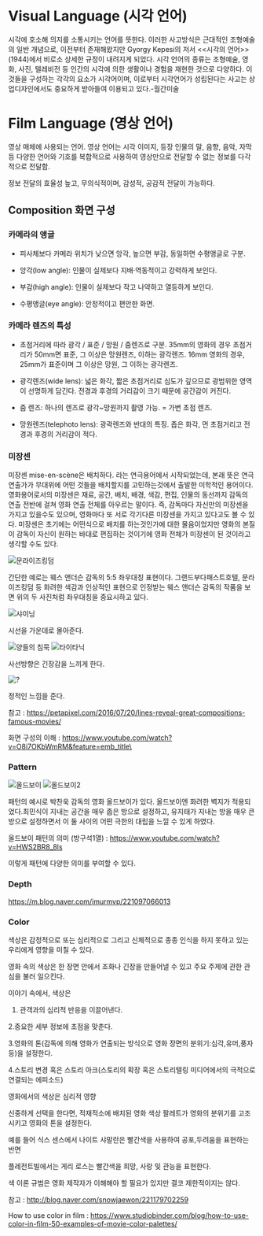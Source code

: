 # Visual Language (시각 언어)

시각에 호소해 의지를 소통시키는 언어를 뜻한다. 이러한 사고방식은 근대적인 조형예술의 일반 개념으로, 이전부터 존재해왔지만 Gyorgy Kepesi의 저서 <<시각의 언어>> (1944)에서 비로소 상세한 규정이 내려지게 되었다. 시각 언어의 종류는 조형예술, 영화, 사진, 텔레비전 등 인간의 시각에 의한 생활이나 경험을 재현한 것으로 다양하다. 이것들을 구성하는 각각의 요소가 시각어이며, 이로부터 시각언어가 성립된다는 사고는 상업디자인에서도 중요하게 받아들여 이용되고 있다.-월간미술

# Film Language (영상 언어)

영상 매체에 사용되는 언어. 영상 언어는 시각 이미지, 등장 인물의 말, 음향, 음악, 자막 등 다양한 언어와 기호를 복합적으로 사용하여 영상만으로 전달할 수 없는 정보를 다각적으로 전달함.

정보 전달의 효율성 높고, 무의식적이며, 감성적, 공감적 전달이 가능하다.

## Composition 화면 구성

### 카메라의 앵글

- 피사체보다 카메라 위치가 낮으면 앙각, 높으면 부감, 동일하면 수평앵글로 구분. 

- 앙각(low angle): 인물이 실제보다 지배·역동적이고 강력하게 보인다. 

- 부감(high angle): 인물이 실제보다 작고 나약하고 열등하게 보인다. 

- 수평앵글(eye angle): 안정적이고 편안한 화면.

### 카메라 렌즈의 특성

- 초점거리에 따라 광각 / 표준 / 망원 / 줌렌즈로 구분. 35mm의 영화의 경우 초점거리가 50mm면 표준, 그 이상은 망원렌즈, 이하는 광각렌즈. 16mm 영화의 경우, 25mm가 표준이며 그 이상은 망원, 그 이하는 광각렌즈. 

- 광각렌즈(wide lens): 넓은 화각, 짧은 초점거리로 심도가 깊으므로 광범위한 영역이 선명하게 담긴다. 전경과 후경의 거리감이 크기 때문에 공간감이 커진다. 

- 줌 렌즈: 하나의 렌즈로 광각~망원까지 촬영 가능. = 가변 초점 렌즈. 

- 망원렌즈(telephoto lens): 광곽렌즈와 반대의 특징. 좁은 화각, 먼 초점거리고 전경과 후경의
거리감이 적다. 

###  미장센

미장센 mise-en-scène은 배치하다. 라는 연극용어에서 시작되었는데, 본래 뜻은 연극 연출가가 무대위에 어떤 것들을 배치할지를 고민하는것에서 출발한 미학적인 용어이다. 영화용어로서의 미장센은 재료, 공간, 배치, 배경, 색감, 편집, 인물의 동선까지 감독의 연출 전반에 걸쳐 영화 연출 전체를 아우르는 말이다. 즉, 감독마다 자신만의 미장센을 가지고 있을수도 있으며, 영화마다 또 서로 각기다른 미장센을 가지고 있다고도 볼 수 있다. 미장센은 초기에는 어떤식으로 배치를 하는것인가에 대한 물음이었지만 영화의 본질이 감독이 자신이 원하는 바대로 편집하는 것이기에 영화 전체가 미장센이 된 것이라고 생각할 수도 있다.

![문라이즈킹덤](https://mblogthumb-phinf.pstatic.net/MjAxNzEwMTFfMTgg/MDAxNTA3NzMwMjEzNzkw.k60N75vd9ADH0b4iccgBU390sUqL_pl0I2OqpxySoFUg.zERJF9S_KfaguAKcHgnX8rfIS8Rqh5Td98SGnoRgkUAg.JPEG.tlstjd711/DDPUV0oXsAAx-x0.jpg?type=w800)

간단한 예로는 웨스 앤더슨 감독의 5:5 좌우대칭 표현이다. 그랜드부다패스트호텔, 문라이즈킹덤 등 화려한 색감과 인상적인 표현으로 인정받는 웨스 앤더슨 감독의 작품을 보면 위의 두 사진처럼 좌우대칭을 중요시하고 있다.

![샤이닝](https://petapixel.com/assets/uploads/2016/07/hallwayfeat-800x450.jpg)

시선을 가운데로 몰아준다.

![양들의 침묵](https://petapixel.com/assets/uploads/2016/07/CleRKisWIAAhb08-800x423.jpg)
![타이타닉](https://petapixel.com/assets/uploads/2016/07/ClZHLiKWQAAG8hR-800x450.jpg)

사선방향은 긴장감을 느끼게 한다.

![?](https://petapixel.com/assets/uploads/2016/07/CmCZhtuXEAAYMbU-800x364.jpg)

정적인 느낌을 준다.

참고 : https://petapixel.com/2016/07/20/lines-reveal-great-compositions-famous-movies/

화면 구성의 이해 : https://www.youtube.com/watch?v=O8i7OKbWmRM&feature=emb_title\


### Pattern

![올드보이](https://mblogthumb-phinf.pstatic.net/MjAxNzA5MTRfMTg0/MDAxNTA1Mzc5NTcyOTkx.0U7EQaGgoEM2sZlEfaA5_cQLY3pE3jsLWZ5QqnvbgH4g.NPDTjI2Wrta8OfwHcKPXLF4j_cz3cQK45KYj861GGpog.JPEG.imurmvp/%EC%98%AC%EB%93%9C%EB%B3%B4%EC%9D%B4_1.jpg?type=w800)
![올드보이2](https://mblogthumb-phinf.pstatic.net/MjAxNzA5MTRfMTMw/MDAxNTA1Mzc5NTcyOTgz.6IkPgeDe06Ua5nfekcCJGBxhb-pSNaAtPdMPhV-iOMwg.4PyekCirtNev97bdznbH30Sq53ZE7s9nWaegu8z6PyIg.JPEG.imurmvp/%EC%98%AC%EB%93%9C%EB%B3%B4%EC%9D%B4_2.jpg?type=w800)

패턴의 예시로 박찬욱 감독의 영화 올드보이가 있다. 올드보이엔 화려한 벽지가 적용되었다.최민식이 지내는 공간을 매우 좁은 방으로 설정하고, 유지태가 지내는 방을 매우 큰 방으로 설정하면서 이 둘 사이의 어떤 극한의 대립을 느낄 수 있게 하였다.

올드보이 패턴의 의미 (방구석1열) : https://www.youtube.com/watch?v=HWS2BR8_8ls

이렇게 패턴에 다양한 의미를 부여할 수 있다.


### Depth

https://m.blog.naver.com/imurmvp/221097066013


### Color

색상은 감정적으로 또는 심리적으로 그리고 신체적으로 종종 인식을 하지 못하고 있는 우리에게 영향을 미칠 수 있다. 

영화 속의 색상은 한 장면 안에서 조화나 긴장을 만들어낼 수 있고 주요 주제에 관한 관심을 불러 일으킨다. 

이야기 속에서, 색상은 

1. 관객과의 심리적 반응을 이끌어낸다. 

2.중요한 세부 정보에 초점을 맞춘다. 

3.영화의 톤(감독에 의해 영화가 연출되는 방식으로 영화 장면의 분위기:심각,유머,풍자 등)을 설정한다. 

4.스토리 변경 혹은 스토리 아크(스토리의 확장 혹은 스토리텔링 미디어에서의 극적으로 연결되는 에피소드) 

영화에서의 색상은 심리적 영향 

신중하게 선택을 한다면, 적재적소에 배치된 영화 색상 팔레트가 영화의 분위기를 고조시키고 영화의 톤을 설정한다. 


예를 들어 식스 센스에서 나이트 샤말란은 빨간색을 사용하여 공포,두려움을 표현하는 반면 

플레전트빌에서는 게리 로스는 빨간색을 희망, 사랑 및 관능을 표현한다. 

색 이론 규범은 영화 제작자가 이해해야 할 필요가 있지만 결코 제한적이지는 않다. 

참고 : http://blog.naver.com/snowjaewon/221179702259

How to use color in film : https://www.studiobinder.com/blog/how-to-use-color-in-film-50-examples-of-movie-color-palettes/
